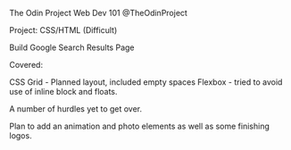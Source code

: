 The Odin Project Web Dev 101
@TheOdinProject

Project: CSS/HTML (Difficult)

Build Google Search Results Page

Covered:

CSS Grid - Planned layout, included empty spaces
Flexbox - tried to avoid use of inline block and floats.  

A number of hurdles yet to get over.

Plan to add an animation and photo elements as well as some finishing logos.



